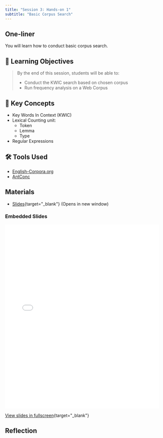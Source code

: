 ```yaml
---
title: "Session 3: Hands-on 1"
subtitle: "Basic Corpus Search"
---
```


## One-liner

You will learn how to conduct basic corpus search.

## 🎯 Learning Objectives

> By the end of this session, students will be able to:
> 
> - Conduct the KWIC search based on chosen corpus
> - Run frequency analysis on a Web Corpus

## 🔑 Key Concepts

- Key Words In Context (KWIC)
- Lexical Counting unit: 
  - Token
  - Lemma 
  - Type
- Regular Expressions

## 🛠️ Tools Used 

- [English-Corpora.org](https://www.english-corpora.org/)
- [AntConc](https://www.laurenceanthony.net/software/antconc/)



## Materials

- [Slides](../../slides/session-3.html){target="_blank"} (Opens in new window)
<!-- - [Download PDF](../../slides/session-3.pdf){target="_blank"} -->

### Embedded Slides

<iframe src="../../slides/session-3.html" width="100%" height="600px" frameborder="0" allowfullscreen></iframe>

[View slides in fullscreen](../../slides/session-3.html){target="_blank"} 

## Reflection

<!-- 
<iframe src="session1-intro/slides/slides.html" width="100%" height="600px" frameborder="0"></iframe>

[View slides in fullscreen](session1-intro/slides/slides.html){target="_blank"} -->
